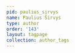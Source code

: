 ```yaml
---
pid: paulius_sirvys
name: Paulius Širvys
type: author
order: '143'
layout: tagpage
collection: author_tags
---
```

